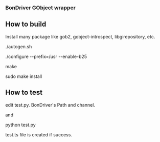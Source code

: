 ###  BonDriver GObject wrapper

## How to build
Install many package like gob2, gobject-introspect, libgirepository, etc.

  ./autogen.sh
  
  ./configure --prefix=/usr --enable-b25
  
  make
  
 sudo make install

## How to test
 edit test.py. BonDriver's Path and channel.
 
 and
 
 python test.py

 test.ts file is created if success.


